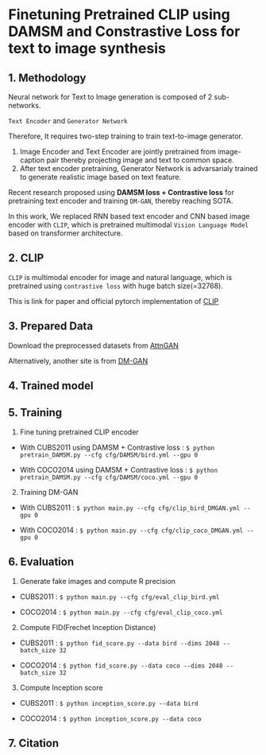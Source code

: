 # Finetuning Pretrained CLIP using DAMSM and Constrastive Loss for text to image synthesis

## 1. Methodology
Neural network for Text to Image generation is composed of 2 sub-networks. 

```Text Encoder``` and ```Generator Network``` 

Therefore, It requires two-step training to train text-to-image generator.

1. Image Encoder and Text Encoder are jointly pretrained from image-caption pair thereby projecting image and text to common space.
2. After text encoder pretraining, Generator Network is advarsarialy trained to generate realistic image based on text feature.

Recent research proposed using <b>DAMSM loss + Contrastive loss</b> for pretraining text encoder and training ```DM-GAN```, thereby reaching SOTA.

In this work, We replaced RNN based text encoder and CNN based image encoder with ```CLIP```, which is pretrained multimodal ```Vision Language Model``` based on transformer architecture.  

## 2. CLIP

```CLIP``` is multimodal encoder for image and natural language, which is pretrained using ```contrastive loss``` with huge batch size(=32768). 

This is link for paper and official pytorch implementation of [CLIP](https://openai.com/blog/clip/)

## 3. Prepared Data

Download the preprocessed datasets from [AttnGAN](https://github.com/taoxugit/AttnGAN)

Alternatively, another site is from [DM-GAN](https://github.com/MinfengZhu/DM-GAN)

## 4. Trained model


## 5. Training
1. Fine tuning pretrained CLIP encoder

- With CUBS2011 using DAMSM + Contrastive loss : ```$ python pretrain_DAMSM.py --cfg cfg/DAMSM/bird.yml --gpu 0```

- With COCO2014 using DAMSM + Contrastive loss : ```$ python pretrain_DAMSM.py --cfg cfg/DAMSM/coco.yml --gpu 0```

2. Training DM-GAN

- With CUBS2011 : ```$ python main.py --cfg cfg/clip_bird_DMGAN.yml --gpu 0```

- With COCO2014 : ```$ python main.py --cfg cfg/clip_coco_DMGAN.yml --gpu 0```

## 6. Evaluation
1. Generate fake images and compute R precision

- CUBS2011 : ```$ python main.py --cfg cfg/eval_clip_bird.yml```

- COCO2014 : ```$ python main.py --cfg cfg/eval_clip_coco.yml```

2. Compute FID(Frechet Inception Distance) 

- CUBS2011 : ```$ python fid_score.py --data bird --dims 2048 --batch_size 32```

- COCO2014 : ```$ python fid_score.py --data coco --dims 2048 --batch_size 32```
 
3. Compute Inception score 

- CUBS2011 : ```$ python inception_score.py --data bird```

- COCO2014 : ```$ python inception_score.py --data coco```

## 7. Citation

